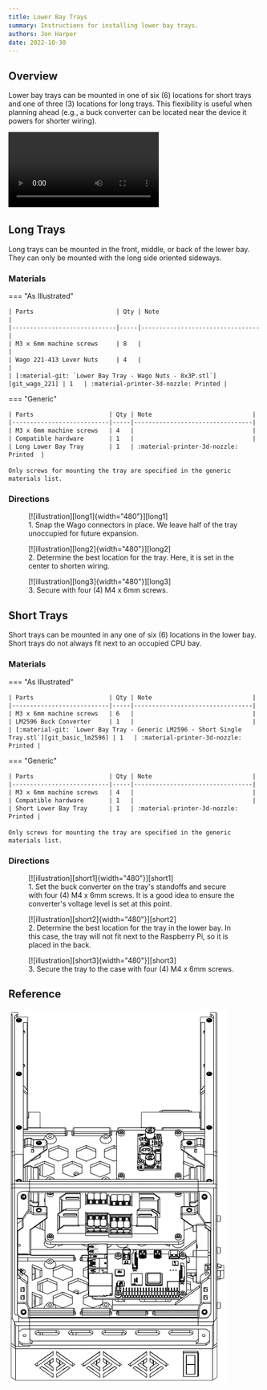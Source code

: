 ```yaml
---
title: Lower Bay Trays
summary: Instructions for installing lower bay trays.
authors: Jon Harper
date: 2022-10-30
---
```


## Overview

Lower bay trays can be mounted in one of six (6) locations for short trays and one of three (3) locations for long trays. This flexibility is useful when planning ahead (e.g., a buck converter can be located near the device it powers for shorter wiring).

<video controls="">
    <source src="{{meta.video_folder}}lower_bay.mp4" type="video/mp4">
</video>

## Long Trays

Long trays can be mounted in the front, middle, or back of the lower bay. They can only be mounted with the long side oriented sideways.

### Materials

=== "As Illustrated"

    | Parts                       | Qty | Note                            |
    |-----------------------------|-----|---------------------------------|
    | M3 x 6mm machine screws     | 8   |                                 |
    | Wago 221-413 Lever Nuts     | 4   |                                 |
    | [:material-git: `Lower Bay Tray - Wago Nuts - 8x3P.stl`][git_wago_221] | 1   | :material-printer-3d-nozzle: Printed |


=== "Generic"

    | Parts                     | Qty | Note                            |
    |---------------------------|-----|---------------------------------|
    | M3 x 6mm machine screws   | 4   |                                 |
    | Compatible hardware       | 1   |                                 |
    | Long Lower Bay Tray       | 1   | :material-printer-3d-nozzle: Printed  |

    Only screws for mounting the tray are specified in the generic materials list.

### Directions
                                                            
<figure markdown>
  [![illustration][long1]{width="480"}][long1]
  <figcaption>1. Snap the Wago connectors in place. We leave half of the tray unoccupied for future expansion.</figcaption>
</figure>

<figure markdown>
  [![illustration][long2]{width="480"}][long2]
  <figcaption>2. Determine the best location for the tray. Here, it is set in the center to shorten wiring.</figcaption>
</figure>

<figure markdown>
  [![illustration][long3]{width="480"}][long3]
  <figcaption>3. Secure with four (4) M4 x 6mm screws.</figcaption>
</figure>

## Short Trays

Short trays can be mounted in any one of six (6) locations in the lower bay. Short trays do not always fit next to an occupied CPU bay.

### Materials


=== "As Illustrated"
    
    | Parts                     | Qty | Note                            |
    |---------------------------|-----|---------------------------------|
    | M3 x 6mm machine screws   | 6   |                                 |
    | LM2596 Buck Converter     | 1   |                                 |
    | [:material-git: `Lower Bay Tray - Generic LM2596 - Short Single Tray.stl`][git_basic_lm2596] | 1   | :material-printer-3d-nozzle: Printed |

=== "Generic"

    | Parts                     | Qty | Note                            |
    |---------------------------|-----|---------------------------------|
    | M3 x 6mm machine screws   | 4   |                                 |
    | Compatible hardware       | 1   |                                 |
    | Short Lower Bay Tray      | 1   | :material-printer-3d-nozzle: Printed |

    Only screws for mounting the tray are specified in the generic materials list.

### Directions
                                                            
<figure markdown>
  [![illustration][short1]{width="480"}][short1]
  <figcaption>1. Set the buck converter on the tray's standoffs and secure with four (4) M4 x 6mm screws. It is a good idea to ensure the converter's voltage level is set at this point.</figcaption>
</figure>

<figure markdown>
  [![illustration][short2]{width="480"}][short2]
  <figcaption>2. Determine the best location for the tray in the lower bay. In this case, the tray will not fit next to the Raspberry Pi, so it is placed in the back.</figcaption>
</figure>

<figure markdown>
  [![illustration][short3]{width="480"}][short3]
  <figcaption>3. Secure the tray to the case with four (4) M4 x 6mm screws.</figcaption>
</figure>

## Reference

![illustration][lower_bay_final]

[long1]: ../img/assembly/trays/lower_bay/long1.webp
[long2]: ../img/assembly/trays/lower_bay/long2.webp
[long3]: ../img/assembly/trays/lower_bay/long3.webp

[short1]: ../img/assembly/trays/lower_bay/short1.webp
[short2]: ../img/assembly/trays/lower_bay/short2.webp
[short3]: ../img/assembly/trays/lower_bay/short3.webp
[lower_bay_final]: ../img/assembly/trays/lower_bay/lower_bay_final.webp